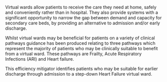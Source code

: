 Virtual wards allow patients to receive the care they need at home, safely and conveniently rather than in hospital. They also provide systems with a significant opportunity to narrow the gap between demand and capacity for secondary care beds, by providing an alternative to admission and/or early discharge.

Whilst virtual wards may be beneficial for patients on a variety of clinical pathways guidance has been produced relating to three pathways which represent the majority of patients who may be clinically suitable to benefit from a virtual ward. These pathways are Frailty, Acute Respiratory Infections (ARI) and Heart failure.

This efficiency mitigator identifies patients who may be suitable for earlier discharge through admission to a step-down Heart Failure virtual ward.
